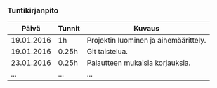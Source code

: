 ### Tuntikirjanpito
Päivä | Tunnit | Kuvaus
--------------- | ----- | ------
19.01.2016 | 1h | Projektin luominen ja aihemäärittely.
19.01.2016 | 0.25h | Git taistelua.
23.01.2016 | 0.25h | Palautteen mukaisia korjauksia.
... | ... | ...
